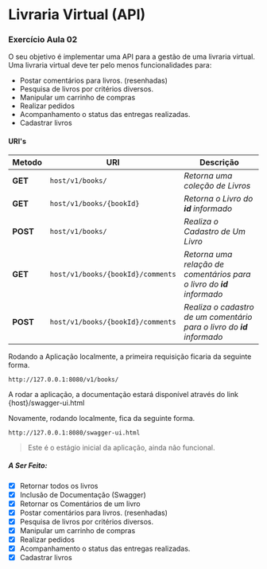 # Livraria Virtual (API)
### Exercício Aula 02

O seu objetivo é implementar uma API para a gestão de uma livraria virtual. Uma livraria
virtual deve ter pelo menos funcionalidades para:
* Postar comentários para livros. (resenhadas)
* Pesquisa de livros por critérios diversos.
* Manipular um carrinho de compras
* Realizar pedidos
* Acompanhamento o status das entregas realizadas.
* Cadastrar livros

#### URI's
| Metodo | URI | Descrição
|------|-------|------|
**GET** | `host/v1/books/` | _Retorna uma coleção de Livros_
**GET** |`host/v1/books/{bookId}` | _Retorna o Livro do **id** informado_
**POST** |`host/v1/books/` | _Realiza o Cadastro de Um Livro_
**GET** |`host/v1/books/{bookId}/comments` | _Retorna uma relação de comentários para o livro do **id** informado_
**POST** |`host/v1/books/{bookId}/comments` | _Realiza o cadastro de um comentário para o livro do **id** informado_

Rodando a Aplicação localmente, a primeira requisição ficaria da seguinte forma.
```
http://127.0.0.1:8080/v1/books/
```
A rodar a aplicação, a documentação estará disponível através do link {host}/swagger-ui.html

Novamente, rodando localmente, fica da seguinte forma.
```
http://127.0.0.1:8080/swagger-ui.html
```

> Este é o estágio inicial da aplicação, ainda não funcional.

##### A Ser Feito:

- [x] Retornar todos os livros
- [x] Inclusão de Documentação (Swagger)
- [x] Retornar os Comentários de um livro
- [x] Postar comentários para livros. (resenhadas)
- [x] Pesquisa de livros por critérios diversos.
- [x] Manipular um carrinho de compras
- [x] Realizar pedidos
- [x] Acompanhamento o status das entregas realizadas.
- [x] Cadastrar livros